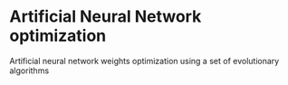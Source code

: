 # Artificial Neural Network optimization
Artificial neural network weights optimization using a set of evolutionary algorithms
